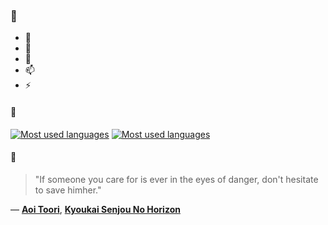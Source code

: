 ### 👋

- 🔭
- 🌱
- 💬
- 📫
- ⚡

#### 🧏

[![Most used languages](https://github-readme-stats-aynah.vercel.app/api/top-langs/?username=aynh&theme=solarized-dark&langs_count=6&layout=compact&hide_title=true)](https://github.com/anuraghazra/github-readme-stats#gh-dark-mode-only)
[![Most used languages](https://github-readme-stats-aynah.vercel.app/api/top-langs/?username=aynh&theme=solarized-light&langs_count=6&layout=compact&hide_title=true)](https://github.com/anuraghazra/github-readme-stats#gh-light-mode-only)

#### 💬

> "If someone you care for is ever in the eyes of danger, don't hesitate to save himher."

&mdash; [**Aoi Toori**](https://myanimelist.net/character.php?q=Aoi%20Toori&cat=character), [**Kyoukai Senjou No Horizon**](https://myanimelist.net/search/all?q=Kyoukai%20Senjou%20No%20Horizon&cat=all)
